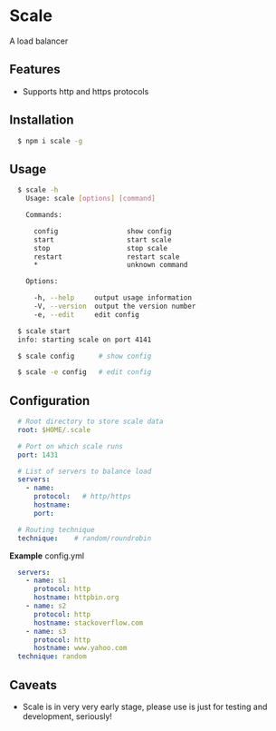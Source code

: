 # Scale
A load balancer

## Features
* Supports http and https protocols

## Installation
```sh
  $ npm i scale -g
```

## Usage
```sh
  $ scale -h
    Usage: scale [options] [command]

    Commands:

      config                 show config
      start                  start scale
      stop                   stop scale
      restart                restart scale
      *                      unknown command

    Options:

      -h, --help     output usage information
      -V, --version  output the version number
      -e, --edit     edit config

  $ scale start
  info: starting scale on port 4141

  $ scale config      # show config

  $ scale -e config   # edit config
```

## Configuration
```yaml
  # Root directory to store scale data
  root: $HOME/.scale

  # Port on which scale runs
  port: 1431

  # List of servers to balance load
  servers:
    - name:
      protocol:   # http/https
      hostname:
      port:

  # Routing technique
  technique:    # random/roundrobin
```

**Example** config.yml
```yaml
  servers:
    - name: s1
      protocol: http
      hostname: httpbin.org
    - name: s2
      protocol: http
      hostname: stackoverflow.com
    - name: s3
      protocol: http
      hostname: www.yahoo.com
  technique: random
```

## Caveats
* Scale is in very very early stage, please use is just for testing and development, seriously!